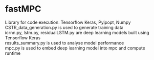 # fastMPC
Library for code execution: Tensorflow Keras, Pyipopt, Numpy \
CSTR_data_generation.py is used to generate training data \
icrnn.py, lstm.py, residualLSTM.py are deep learning models built using Tensorflow Keras \
results_summary.py is used to analyse model performance \
mpc.py is used to embed deep learning model into mpc and compute runtime
